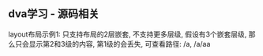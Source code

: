 ## dva学习 - 源码相关

layout布局示例1:
  只支持布局的2层嵌套, 不支持更多层级, 
  假设有3个嵌套层级, 那么只会显示第2和3级的内容, 第1级的会丢失,
  可查看路径: /a, /a/aa